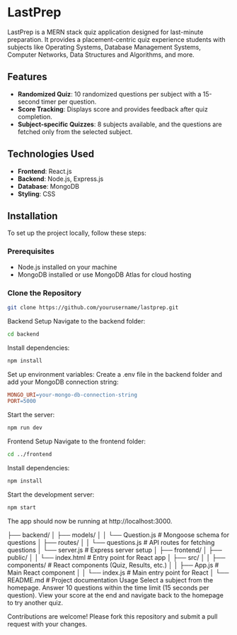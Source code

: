 # LastPrep

LastPrep is a MERN stack quiz application designed for last-minute preparation. It provides a placement-centric quiz experience students with subjects like Operating Systems, Database Management Systems, Computer Networks, Data Structures and Algorithms, and more.

## Features

- **Randomized Quiz**: 10 randomized questions per subject with a 15-second timer per question.
- **Score Tracking**: Displays score and provides feedback after quiz completion.
- **Subject-specific Quizzes**: 8 subjects available, and the questions are fetched only from the selected subject.

## Technologies Used

- **Frontend**: React.js
- **Backend**: Node.js, Express.js
- **Database**: MongoDB
- **Styling**: CSS 

## Installation

To set up the project locally, follow these steps:

### Prerequisites

- Node.js installed on your machine
- MongoDB installed or use MongoDB Atlas for cloud hosting

### Clone the Repository

```bash
git clone https://github.com/yourusername/lastprep.git
```
Backend Setup
Navigate to the backend folder:

```bash
cd backend
```
Install dependencies:

```bash
npm install
```
Set up environment variables: Create a .env file in the backend folder and add your MongoDB connection string:

```makefile
MONGO_URI=your-mongo-db-connection-string
PORT=5000
```
Start the server:

```bash
npm run dev
```
Frontend Setup
Navigate to the frontend folder:

```bash
cd ../frontend
```
Install dependencies:

```bash
npm install
```
Start the development server:

```bash
npm start
```
The app should now be running at http://localhost:3000.

├── backend/
│   ├── models/
│   │   └── Question.js      # Mongoose schema for questions
│   ├── routes/
│   │   └── questions.js     # API routes for fetching questions
│   └── server.js            # Express server setup
│
├── frontend/
│   ├── public/
│   │   └── index.html       # Entry point for React app
│   ├── src/
│   │   ├── components/      # React components (Quiz, Results, etc.)
│   │   ├── App.js           # Main React component
│   │   └── index.js         # Main entry point for React
│
└── README.md                # Project documentation
Usage
Select a subject from the homepage.
Answer 10 questions within the time limit (15 seconds per question).
View your score at the end and navigate back to the homepage to try another quiz.


Contributions are welcome! Please fork this repository and submit a pull request with your changes.